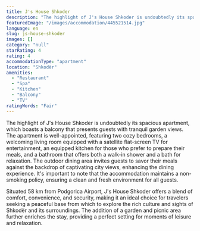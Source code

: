 ```yaml
---
title: J's House Shkoder
description: "The highlight of J's House Shkoder is undoubtedly its spacious apartment, which boasts a balcony that presents guests with tranquil garden views."
featuredImage: "/images/accommodation/445521514.jpg"
language: en
slug: js-house-shkoder
images: []
category: "null"
starRating: 4
rating: 4
accommodationType: "apartment"
location: "Shkodër"
amenities:
  - "Restaurant"
  - "Spa"
  - "Kitchen"
  - "Balcony"
  - "TV"
ratingWords: "Fair"
---
```


The highlight of J's House Shkoder is undoubtedly its spacious apartment, which boasts a balcony that presents guests with tranquil garden views. The apartment is well-appointed, featuring two cozy bedrooms, a welcoming living room equipped with a satellite flat-screen TV for entertainment, an equipped kitchen for those who prefer to prepare their meals, and a bathroom that offers both a walk-in shower and a bath for relaxation. The outdoor dining area invites guests to savor their meals against the backdrop of captivating city views, enhancing the dining experience. It's important to note that the accommodation maintains a non-smoking policy, ensuring a clean and fresh environment for all guests.

Situated 58 km from Podgorica Airport, J's House Shkoder offers a blend of comfort, convenience, and security, making it an ideal choice for travelers seeking a peaceful base from which to explore the rich culture and sights of Shkodër and its surroundings. The addition of a garden and picnic area further enriches the stay, providing a perfect setting for moments of leisure and relaxation.


